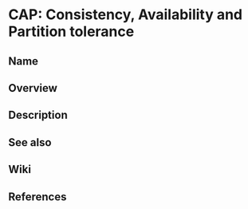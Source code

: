 # CAP: Consistency, Availability and Partition tolerance

## Name

## Overview

## Description

## See also

## Wiki

## References
